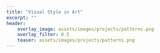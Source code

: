 ```yaml
---
title: "Visual Style in Art"
excerpt: ""
header:
    overlay_image: assets/images/projects/patterns.png
    overlay_filter: 0.5 
    teaser: assets/images/projects/patterns.png
---
```


